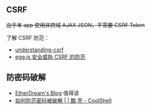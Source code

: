 ## CSRF

<s>由于本 app 使用非跨域 AJAX JSON，不需要 CSRF Token</s>

了解 CSRF 防范：

* [understanding-csrf](https://github.com/pillarjs/understanding-csrf)
* [egg.js 安全威胁 CSRF 的防范](https://eggjs.org/zh-cn/core/security.html#%E5%AE%89%E5%85%A8%E5%A8%81%E8%83%81-csrf-%E7%9A%84%E9%98%B2%E8%8C%83)

## 防密码破解

* [EtherDream's Blog](https://www.cnblogs.com/index-html/tag/%E5%AF%86%E7%A0%81%E5%AD%A6/) 值得读
* [如何防范密码被破解 | | 酷 壳 - CoolShell](https://coolshell.cn/articles/2078.html)
